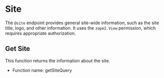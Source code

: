 # Site

The `@site` endpoint provides general site-wide information, such as the site title, logo, and other information.
It uses the `zope2.View` permission, which requires appropriate authorization.

## Get Site

This function returns the information about the site.

- Function name: getSiteQuery
